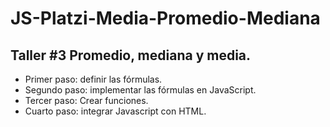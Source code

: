 # JS-Platzi-Media-Promedio-Mediana

## Taller #3 Promedio, mediana y media.

- Primer paso: definir las fórmulas.
- Segundo paso: implementar las fórmulas en JavaScript.
- Tercer paso: Crear funciones.
- Cuarto paso: integrar Javascript con HTML.